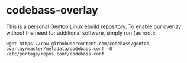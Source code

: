 # codebass-overlay

This is a personal Gentoo Linux [ebuild repository](https://wiki.gentoo.org/wiki/Ebuild_repository).
To enable our overlay without the need for additional software, simply run (as root):

```
wget https://raw.githubusercontent.com/codebass/gentoo-overlay/master/metadata/codebass.conf -O /etc/portage/repos.conf/codebass.conf
```
